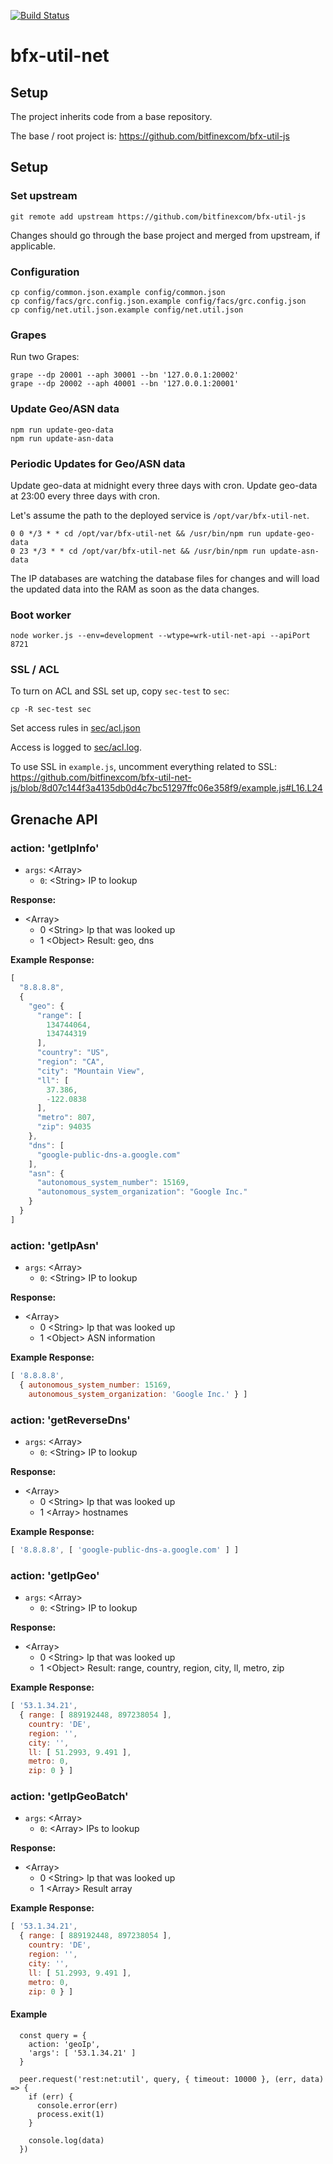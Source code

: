 [![Build Status](https://travis-ci.org/bitfinexcom/bfx-util-net-js.svg?branch=master)](https://travis-ci.org/bitfinexcom/bfx-util-net-js)

# bfx-util-net

## Setup

The project inherits code from a base repository.

The base / root project is: https://github.com/bitfinexcom/bfx-util-js

## Setup

### Set upstream

```
git remote add upstream https://github.com/bitfinexcom/bfx-util-js
```

Changes should go through the base project and merged from upstream, if applicable.

### Configuration

```
cp config/common.json.example config/common.json
cp config/facs/grc.config.json.example config/facs/grc.config.json
cp config/net.util.json.example config/net.util.json
```

### Grapes

Run two Grapes:

```
grape --dp 20001 --aph 30001 --bn '127.0.0.1:20002'
grape --dp 20002 --aph 40001 --bn '127.0.0.1:20001'
```

### Update Geo/ASN data

```
npm run update-geo-data
npm run update-asn-data
```

### Periodic Updates for Geo/ASN data

Update geo-data at midnight every three days with cron.
Update geo-data at 23:00 every three days with cron.


Let's assume the path to the deployed service is `/opt/var/bfx-util-net`.

```
0 0 */3 * * cd /opt/var/bfx-util-net && /usr/bin/npm run update-geo-data
0 23 */3 * * cd /opt/var/bfx-util-net && /usr/bin/npm run update-asn-data
```

The IP databases are watching the database files for changes and will load
the updated data into the RAM as soon as the data changes.

### Boot worker

```
node worker.js --env=development --wtype=wrk-util-net-api --apiPort 8721
```

### SSL / ACL

To turn on ACL and SSL set up, copy `sec-test` to `sec`:

```
cp -R sec-test sec
```

Set access rules in [sec/acl.json](https://github.com/bitfinexcom/bfx-util-net-js/blob/8d07c144f3a4135db0d4c7bc51297ffc06e358f9/sec-test/acl.json)

Access is logged to [sec/acl.log](https://github.com/bitfinexcom/bfx-util-net-js/blob/8d07c144f3a4135db0d4c7bc51297ffc06e358f9/sec-test/acl.log).

To use SSL in `example.js`, uncomment everything related to SSL: https://github.com/bitfinexcom/bfx-util-net-js/blob/8d07c144f3a4135db0d4c7bc51297ffc06e358f9/example.js#L16.L24

## Grenache API

### action: 'getIpInfo'

  - `args`: &lt;Array&gt;
    - `0`: &lt;String&gt; IP to lookup

**Response:**

  - &lt;Array&gt;
    - 0 &lt;String&gt; Ip that was looked up
    - 1 &lt;Object&gt; Result: geo, dns

**Example Response:**

```js
[
  "8.8.8.8",
  {
    "geo": {
      "range": [
        134744064,
        134744319
      ],
      "country": "US",
      "region": "CA",
      "city": "Mountain View",
      "ll": [
        37.386,
        -122.0838
      ],
      "metro": 807,
      "zip": 94035
    },
    "dns": [
      "google-public-dns-a.google.com"
    ],
    "asn": {
      "autonomous_system_number": 15169,
      "autonomous_system_organization": "Google Inc."
    }
  }
]
```

### action: 'getIpAsn'

  - `args`: &lt;Array&gt;
    - `0`: &lt;String&gt; IP to lookup

**Response:**

  - &lt;Array&gt;
    - 0 &lt;String&gt; Ip that was looked up
    - 1 &lt;Object&gt; ASN information

 **Example Response:**

```js
[ '8.8.8.8',
  { autonomous_system_number: 15169,
    autonomous_system_organization: 'Google Inc.' } ]
```

### action: 'getReverseDns'


  - `args`: &lt;Array&gt;
    - `0`: &lt;String&gt; IP to lookup

**Response:**

  - &lt;Array&gt;
    - 0 &lt;String&gt; Ip that was looked up
    - 1 &lt;Array&gt; hostnames

**Example Response:**

```js
[ '8.8.8.8', [ 'google-public-dns-a.google.com' ] ]
```

### action: 'getIpGeo'

  - `args`: &lt;Array&gt;
    - `0`: &lt;String&gt; IP to lookup

**Response:**

  - &lt;Array&gt;
    - 0 &lt;String&gt; Ip that was looked up
    - 1 &lt;Object&gt; Result: range, country, region, city, ll, metro, zip

**Example Response:**

```js
[ '53.1.34.21',
  { range: [ 889192448, 897238054 ],
    country: 'DE',
    region: '',
    city: '',
    ll: [ 51.2993, 9.491 ],
    metro: 0,
    zip: 0 } ]
```

### action: 'getIpGeoBatch'

  - `args`: &lt;Array&gt;
    - `0`: &lt;Array&gt; IPs to lookup

**Response:**

  - &lt;Array&gt;
    - 0 &lt;String&gt; Ip that was looked up
    - 1 &lt;Array&gt; Result array

**Example Response:**

```js
[ '53.1.34.21',
  { range: [ 889192448, 897238054 ],
    country: 'DE',
    region: '',
    city: '',
    ll: [ 51.2993, 9.491 ],
    metro: 0,
    zip: 0 } ]
```

#### Example

```
  const query = {
    action: 'geoIp',
    'args': [ '53.1.34.21' ]
  }

  peer.request('rest:net:util', query, { timeout: 10000 }, (err, data) => {
    if (err) {
      console.error(err)
      process.exit(1)
    }

    console.log(data)
  })
```
